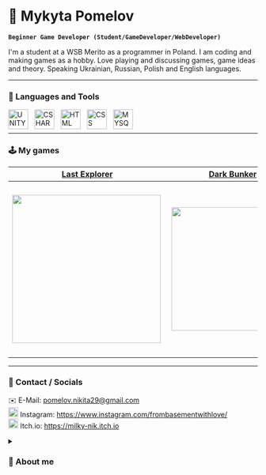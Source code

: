 # 📓 Mykyta Pomelov

**`Beginner Game Developer (Student/GameDeveloper/WebDeveloper)`**

I'm a student at a WSB Merito as a programmer in Poland. I am coding and making games as a hobby. Love playing and discussing games, game ideas and theory. Speaking Ukrainian, Russian, Polish and English languages.

---

### 🧰 Languages and Tools

<img align="left" alt="UNITY" width="40px" style="padding-right:10px;" src="https://cdn-icons-png.flaticon.com/512/5969/5969346.png" />
<img align="left" alt="CSHARP" width="40px" style="padding-right:10px;" src="https://cdn.jsdelivr.net/gh/devicons/devicon/icons/csharp/csharp-original.svg" />
<img align="left" alt="HTML" width="40px" style="padding-right:10px;" src="https://cdn.jsdelivr.net/gh/devicons/devicon/icons/html5/html5-plain.svg" />
<img align="left" alt="CSS" width="40px" style="padding-right:10px;" src="https://cdn.jsdelivr.net/gh/devicons/devicon/icons/css3/css3-plain.svg" />
<img align="left" alt="MYSQL" width="40px" src="https://cdn.jsdelivr.net/gh/devicons/devicon/icons/mysql/mysql-original.svg" />
<br>
<br>

---

### 🕹️ My games
[Last Explorer](https://milky-nik.itch.io/last-explorer-space-shooter)|  [Dark Bunker](https://milky-nik.itch.io/dark-bunker) | [AndroidGame](https://milky-nik.itch.io/android-3d-thirdperson-survival)
:-------------------------:|:-------------------------:|:-------------------------:
[<img align="left" width="300px" src="https://img.itch.zone/aW1hZ2UvMTExMTExMi82NTU5NTkzLnBuZw==/347x500/x%2B9hWd.png" width="350">](https://milky-nik.itch.io/last-explorer-space-shooter)  |  [<img align="right" width="250px" src="https://img.itch.zone/aW1hZ2UvNzI1ODAwLzQwMjczNzUucG5n/347x500/WYRgNB.png" width="350">](https://milky-nik.itch.io/dark-bunker) | [<img align="right" width="350px" src="https://img.itch.zone/aW1hZ2UvODg3OTA5LzUxNDA1MTcucG5n/original/Imjtmd.png" width="350">](https://milky-nik.itch.io/android-3d-thirdperson-survival)

---

### 🚀 Contact / Socials
✉️ E-Mail: pomelov.nikita29@gmail.com <br>
<img width="20px" src="https://cdn-icons-png.flaticon.com/512/174/174855.png"> Instagram: https://www.instagram.com/frombasementwithlove/ <br>
<img width="20px" src="https://static.itch.io/images/itchio-textless-white.svg"> Itch.io: https://milky-nik.itch.io


<details>
 <summary><h3>🌱 About me</h3></summary>
I'm a first year student in WSB Merito University in Poland, where I am studying Programming in C#, but also Administration and operation of computer systems, peripherals and local computer networks, creation and administration of websites, internet applications and databases. I started coding and building projects with Unity Game Engine in 2020 with tutorials about how to make a game. Furthermore, I made my first game and wasn't satisfied, but was excited to start over, try new things, follow tutorials and making more new things, animations, drawing, UI and, of course, programming algorithms. I wanted to learn more and graduated from the C# course, where I learn about .NET and a lot of useful programming knowledge.
Now i am switched to Godot Game Engine where i using C# and learning game development even further!


<!--
**Milky-Nik/Milky-Nik** is a ✨ _special_ ✨ repository because its `README.md` (this file) appears on your GitHub profile.

Here are some ideas to get you started:

- 🔭 I’m currently working on ...
- 🌱 I’m currently learning ...
- 👯 I’m looking to collaborate on ...
- 🤔 I’m looking for help with ...
- 💬 Ask me about ...
- 📫 How to reach me: ...
- 😄 Pronouns: ...
- ⚡ Fun fact: ...
-->
